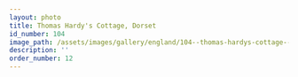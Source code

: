 ```yaml
---
layout: photo
title: Thomas Hardy's Cottage, Dorset
id_number: 104
image_path: /assets/images/gallery/england/104--thomas-hardys-cottage--dorset.jpg
description: ''
order_number: 12
---
```

